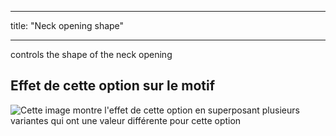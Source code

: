 - - -
title: "Neck opening shape"
- - -

controls the shape of the neck opening

## Effet de cette option sur le motif

![Cette image montre l'effet de cette option en superposant plusieurs variantes qui ont une valeur différente pour cette option](walburga_neckoratio_sample.svg "Effect of this option on the pattern")
